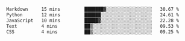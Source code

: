 <!--START_SECTION:waka-->

```txt
Markdown     15 mins         ███████▓░░░░░░░░░░░░░░░░░   30.67 %
Python       12 mins         ██████░░░░░░░░░░░░░░░░░░░   24.61 %
JavaScript   10 mins         █████▓░░░░░░░░░░░░░░░░░░░   22.28 %
Text         4 mins          ██▒░░░░░░░░░░░░░░░░░░░░░░   09.53 %
CSS          4 mins          ██▒░░░░░░░░░░░░░░░░░░░░░░   09.25 %
```

<!--END_SECTION:waka--> 
 
